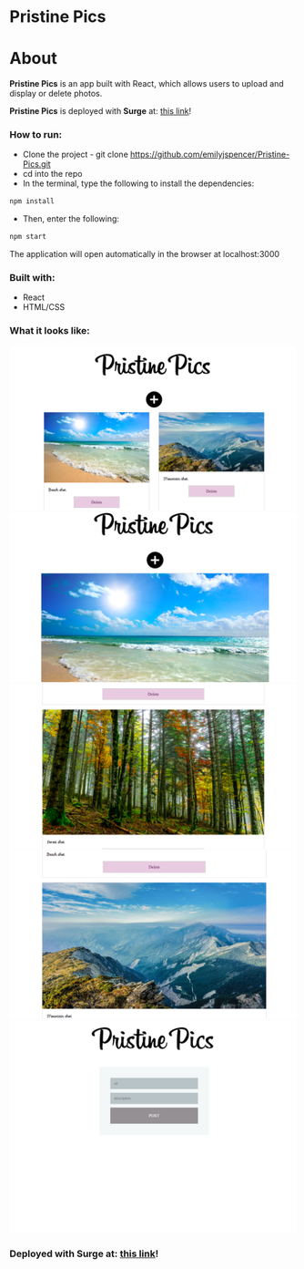 # Pristine Pics

# About

**Pristine Pics** is an app built with React, which allows users to upload and display or delete photos.


**Pristine Pics** is deployed with **Surge** at: [this link](https://null-zipper.surge.sh/)!


### How to run: 

* Clone the project - git clone https://github.com/emilyjspencer/Pristine-Pics.git
* cd into the repo
* In the terminal, type the following to install the dependencies:
```html
npm install
```
* Then, enter the following:
```html
npm start
```
The application will open automatically in the browser at localhost:3000


### Built with:

* React
* HTML/CSS

### What it looks like:


![surge](surge.png)
![beach](beach.png)
![woods](woods.png)
![mountains](mountains.png)
![uploadphoto](pristinepics_uploadphoto.png)

### Deployed with Surge at: [this link](https://null-zipper.surge.sh/)!






